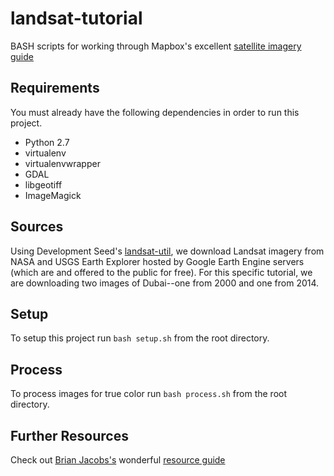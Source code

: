 landsat-tutorial
================

BASH scripts for working through Mapbox's excellent [satellite imagery guide](https://www.mapbox.com/guides/processing-satellite-imagery/)


## Requirements

You must already have the following dependencies in order to run this project.

* Python 2.7
* virtualenv
* virtualenvwrapper
* GDAL
* libgeotiff
* ImageMagick

## Sources

Using Development Seed's [landsat-util](https://github.com/developmentseed/landsat-util), we download Landsat imagery from NASA and USGS Earth Explorer hosted by Google Earth Engine servers (which are and offered to the public for free). For this specific tutorial, we are downloading two images of Dubai--one from 2000 and one from 2014.

## Setup
To setup this project run `bash setup.sh` from the root directory.

## Process
To process images for true color run `bash process.sh` from the root directory.

## Further Resources
Check out [Brian Jacobs's](https://twitter.com/btjakes) wonderful [resource guide](https://gist.github.com/briantjacobs/ae5510ca84ef172b2f5f?nicar)
